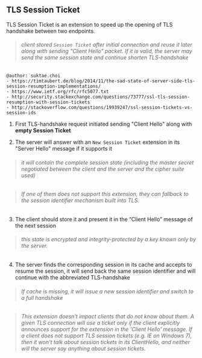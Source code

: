 ## TLS Session Ticket
TLS Session Ticket is an extension to speed up the opening of TLS handshake between two endpoints.

>###### client stored `Session Ticket` after initial connection and reuse it later along with sending "Client Hello" packet. If it is valid, the server may send the same session state and continue shorten TLS-handshake

```
@author: suktae.choi
- https://timtaubert.de/blog/2014/11/the-sad-state-of-server-side-tls-session-resumption-implementations/
- https://www.ietf.org/rfc/rfc5077.txt
- http://security.stackexchange.com/questions/73777/ssl-tls-session-resumption-with-session-tickets
- http://stackoverflow.com/questions/19939247/ssl-session-tickets-vs-session-ids
```

1) First TLS-handshake request initiated sending "Client Hello" along with **empty Session Ticket**

2) The server will answer with an `New Session Ticket` extension in its "Server Hello" message if it supports it

>###### it will contain the complete session state (including the master secret negotiated between the client and the server and the cipher suite used)

>###### If one of them does not support this extension, they can fallback to the session identifier mechanism built into TLS.

3) The client should store it and present it in the “Client Hello” message of the next session

>###### this state is encrypted and integrity-protected by a key known only by the server.

4) The server finds the corresponding session in its cache and accepts to resume the session, it will send back the same session identifier and will continue with the abbreviated TLS-handshake

>###### If cache is missing, it will issue a new session identifier and switch to a full handshake

>###### This extension doesn't impact clients that do not know about them. A given TLS connection will use a ticket only if the client explicitly announces support for the extension in the 'Client Hello' message. If a client does not support TLS session tickets (e.g. IE on Windows 7), then it won't talk about session tickets in its ClientHello, and neither will the server say anything about session tickets.
